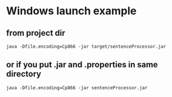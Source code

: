 Windows launch example
======================
from project dir
----------------
`java -Dfile.encoding=Cp866 -jar target/sentenceProcessor.jar`

or if you put .jar and .properties in same directory
----------------------------------------------------
`java -Dfile.encoding=Cp866 -jar sentenceProcessor.jar`